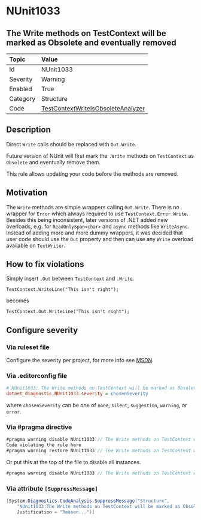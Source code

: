 # NUnit1033

## The Write methods on TestContext will be marked as Obsolete and eventually removed

| Topic    | Value
| :--      | :--
| Id       | NUnit1033
| Severity | Warning
| Enabled  | True
| Category | Structure
| Code     | [TestContextWriteIsObsoleteAnalyzer](https://github.com/nunit/nunit.analyzers/blob/master/src/nunit.analyzers/TestContextWriteIsObsolete/TestContextWriteIsObsoleteAnalyzer.cs)

## Description

Direct `Write` calls should be replaced with `Out.Write`.

Future version of NUnit will first mark the `.Write` methods on `TestContext`
as `Obsolete` and eventually remove them.

This rule allows updating your code before the methods are removed.

## Motivation

The `Write` methods are simple wrappers calling `Out.Write`.
There is no wrapper for `Error` which always required to use `TestContext.Error.Write`.
Besides this being inconsistent, later versions of .NET added new overloads,
 e.g. for `ReadOnlySpan<char>` and `async` methods like `WriteAsync`.
Instead of adding more and more dummy wrappers, it was decided that user code should use
 the `Out` property and then can use any `Write` overload available on `TextWriter`.


## How to fix violations

Simply insert `.Out` between `TestContext` and `.Write`.

`TestContext.WriteLine("This isn't right");`

becomes

`TestContext.Out.WriteLine("This isn't right");`

<!-- start generated config severity -->
## Configure severity

### Via ruleset file

Configure the severity per project, for more info see
[MSDN](https://learn.microsoft.com/en-us/visualstudio/code-quality/using-rule-sets-to-group-code-analysis-rules?view=vs-2022).

### Via .editorconfig file

```ini
# NUnit1033: The Write methods on TestContext will be marked as Obsolete and eventually removed
dotnet_diagnostic.NUnit1033.severity = chosenSeverity
```

where `chosenSeverity` can be one of `none`, `silent`, `suggestion`, `warning`, or `error`.

### Via #pragma directive

```csharp
#pragma warning disable NUnit1033 // The Write methods on TestContext will be marked as Obsolete and eventually removed
Code violating the rule here
#pragma warning restore NUnit1033 // The Write methods on TestContext will be marked as Obsolete and eventually removed
```

Or put this at the top of the file to disable all instances.

```csharp
#pragma warning disable NUnit1033 // The Write methods on TestContext will be marked as Obsolete and eventually removed
```

### Via attribute `[SuppressMessage]`

```csharp
[System.Diagnostics.CodeAnalysis.SuppressMessage("Structure",
    "NUnit1033:The Write methods on TestContext will be marked as Obsolete and eventually removed",
    Justification = "Reason...")]
```
<!-- end generated config severity -->
